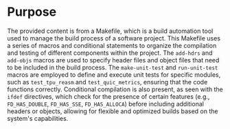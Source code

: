 # Purpose
The provided content is from a Makefile, which is a build automation tool used to manage the build process of a software project. This Makefile uses a series of macros and conditional statements to organize the compilation and testing of different components within the project. The `add-hdrs` and `add-objs` macros are used to specify header files and object files that need to be included in the build process. The `make-unit-test` and `run-unit-test` macros are employed to define and execute unit tests for specific modules, such as `test_tpu_reasm` and `test_quic_metrics`, ensuring that the code functions correctly. Conditional compilation is also present, as seen with the `ifdef` directives, which check for the presence of certain features (e.g., `FD_HAS_DOUBLE`, `FD_HAS_SSE`, `FD_HAS_ALLOCA`) before including additional headers or objects, allowing for flexible and optimized builds based on the system's capabilities.
